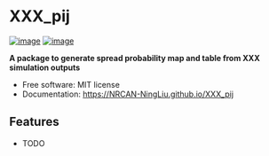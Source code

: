 # XXX_pij


[![image](https://img.shields.io/pypi/v/burnp3_pij.svg)](https://pypi.python.org/pypi/burnp3_pij)
[![image](https://img.shields.io/conda/vn/conda-forge/burnp3_pij.svg)](https://anaconda.org/conda-forge/burnp3_pij)


**A package to generate spread probability map and table from XXX simulation outputs**


-   Free software: MIT license
-   Documentation: https://NRCAN-NingLiu.github.io/XXX_pij
    

## Features

-   TODO
